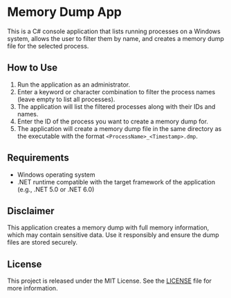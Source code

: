 # Memory Dump App

This is a C# console application that lists running processes on a Windows system, allows the user to filter them by name, and creates a memory dump file for the selected process.

## How to Use

1. Run the application as an administrator.
2. Enter a keyword or character combination to filter the process names (leave empty to list all processes).
3. The application will list the filtered processes along with their IDs and names.
4. Enter the ID of the process you want to create a memory dump for.
5. The application will create a memory dump file in the same directory as the executable with the format `<ProcessName>_<Timestamp>.dmp`.

## Requirements

- Windows operating system
- .NET runtime compatible with the target framework of the application (e.g., .NET 5.0 or .NET 6.0)

## Disclaimer

This application creates a memory dump with full memory information, which may contain sensitive data. Use it responsibly and ensure the dump files are stored securely.

## License

This project is released under the MIT License. See the [LICENSE](LICENSE) file for more information.
